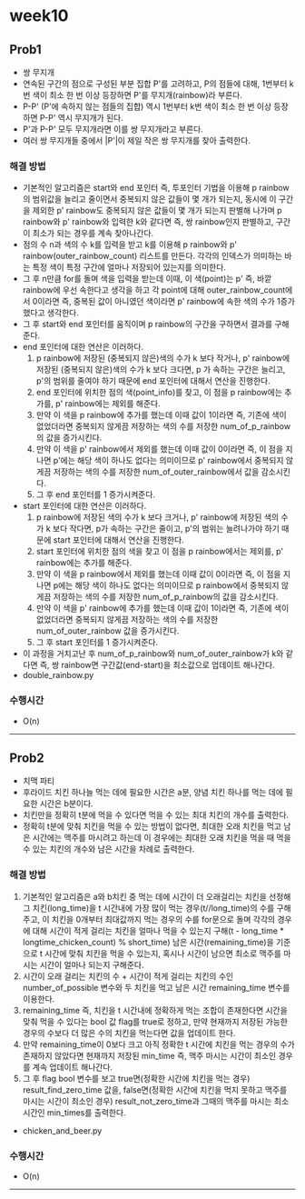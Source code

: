 
# week10
## Prob1
- 쌍 무지개
- 연속된 구간의 점으로 구성된 부분 집합 P'를 고려하고, P의 점들에 대해, 1번부터 k번 색이 최소 한 번 이상 등장하면 P'를 무지개(rainbow)라 부른다.
- P-P' (P'에 속하지 않는 점들의 집합) 역시 1번부터 k번 색이 최소 한 번 이상 등장하면 P-P' 역시 무지개가 된다.
- P'과 P-P' 모두 무지개라면 이를 쌍 무지개라고 부른다.
- 여러 쌍 무지개들 중에서 |P'|이 제일 작은 쌍 무지개를 찾아 출력한다.


### 해결 방법
- 기본적인 알고리즘은 start와 end 포인터 즉, 투포인터 기법을 이용해 p rainbow의 범위값을 늘리고 줄이면서 중복되지 않은 값들이 몇 개가 되는지, 동시에 이 구간을 제외한 p' rainbow도 중복되지 않은 값들이 몇 개가 되는지 판별해 나가며 p rainbow와 p' rainbow와 입력한 k와 같다면 즉, 쌍 rainbow인지 판별하고, 구간이 최소가 되는 경우를 계속 찾아나간다.
- 점의 수 n과 색의 수 k를 입력을 받고 k를 이용해 p rainbow와 p' rainbow(outer_rainbow_count) 리스트를 만든다. 각각의 인덱스가 의미하는 바는 특정 색이 특정 구간에 얼마나 저장되어 있는지를 의미한다. 
- 그 후 n만큼 for를 돌며 색을 입력을 받는데 이때, 이 색(point)는 p' 즉, 바깥 rainbow에 우선 속한다고 생각을 하고 각 point에 대해 outer_rainbow_count에서 0이라면 즉, 중복된 값이 아니였던 색이라면 p' rainbow에 속한 색의 수가 1증가 했다고 생각한다. 
- 그 후 start와 end 포인터를 움직이며 p rainbow의 구간을 구하면서 결과를 구해준다.
- end 포인터에 대한 연산은 이러하다.
	1) p rainbow에 저장된 (중복되지 않은)색의 수가 k 보다 작거나, p' rainbow에 저장된 (중복되지 않은)색의 수가 k 보다 크다면, p 가 속하는 구간은 늘리고, p'의 범위를 줄여야 하기 때문에 end 포인터에 대해서 연산을 진행한다.
	2) end 포인터에 위치한 점의 색(point_info)를 찾고, 이 점을 p rainbow에는 추가를, p' rainbow에는 제외를 해준다. 
	3) 만약 이 색을 p rainbow에 추가를 했는데 이때 값이 1이라면 즉, 기존에 색이 없었더라면 중복되지 않게끔 저장하는 색의 수를 저장한 num_of_p_rainbow의 값을 증가시킨다.
	4) 만약 이 색을 p' rainbow에서 제외를 했는데 이때 값이 0이라면 즉, 이 점을 지나면 p'에는 해당 색이 하나도 없다는 의미이므로 p' rainbow에서 중복되지 않게끔 저장하는 색의 수를 저장한 num_of_outer_rainbow에서 값을 감소시킨다.
	5) 그 후 end 포인터를 1 증가시켜준다.
- start 포인터에 대한 연산은 이러하다.
	1) p rainbow에 저장된 색의 수가 k 보다 크거나, p' rainbow에 저장된 색의 수가 k 보다 작다면, p가 속하는 구간은 줄이고, p'의 범위는 늘려나가야 하기 때문에 start 포인터에 대해서 연산을 진행한다.
	2) start 포인터에 위치한 점의 색을 찾고 이 점을 p rainbow에서는 제외를, p' rainbow에는 추가를 해준다.
	3) 만약 이 색을 p rainbow에서 제외를 했는데 이때 값이 0이라면 즉, 이 점을 지나면 p에는 해당 색이 하나도 없다는 의미이므로 p rainbow에서 중복되지 않게끔 저장하는 색의 수를 저장한 num_of_p_rainbow의 값을 감소시킨다.
	4) 만약 이 색을 p' rainbow에 추가를 했는데 이때 값이 1이라면 즉, 기존에 색이 없었더라면 중복되지 않게끔 저장하는 색의 수를 저장한 num_of_outer_rainbow 값을 증가시킨다.
	5) 그 후 start 포인터를 1 증가시켜준다.
- 이 과정을 거치고난 후 num_of_p_rainbow와 num_of_outer_rainbow가 k와 같다면 즉, 쌍 rainbow면 구간값(end-start)을 최소값으로 업데이트 해나간다. 
- double_rainbow.py


### 수행시간
- O(n)


---

## Prob2
- 치맥 파티
- 후라이드 치킨 하나늘 먹는 데에 필요한 시간은 a분, 양념 치킨 하나를 먹는 데에 필요한 시간은 b분이다.
- 치킨만을 정확히 t분에 먹을 수 있다면 먹을 수 있는 최대 치킨의 개수를 출력한다.
- 정확히 t분에 맞춰 치킨을 먹을 수 있는 방법이 없다면, 최대한 오래 치킨을 먹고 남은 시간에는 맥주를 마시려고 하는데 이 경우에는 최대한 오래 치킨을 먹을 때 먹을 수 있는 치킨의 개수와 남은 시간을 차례로 출력한다.



### 해결 방법
1. 기본적인 알고리즘은 a와 b치킨 중 먹는 데에 시간이 더 오래걸리는 치킨을 선정해 그 치킨(long_time)을 t 시간내에 가장 많이 먹는 경우(t//long_time)의 수를 구해주고, 이 치킨을 0개부터 최대값까지 먹는 경우의 수를 for문으로 돌며 각각의 경우에 대해 시간이 적게 걸리는 치킨을 얼마나 먹을 수 있는지 구해(t - long_time * longtime_chicken_count) % short_time) 남은 시간(remaining_time)을 기준으로 t 시간에 맞춰 치킨을 먹을 수 있는지, 혹시나 시간이 남으면 최소로 맥주를 마시는 시간이 얼마나 되는지 구해준다.
2. 시간이 오래 걸리는 치킨의 수 + 시간이 적게 걸리는 치킨의 수인 number_of_possible 변수와 두 치킨을 먹고 남은 시간 remaining_time 변수를 이용한다.
3. remaining_time 즉, 치킨을 t 시간내에 정확하게 먹는 조합이 존재한다면 시간을 맞춰 먹을 수 있다는 bool 값 flag를 true로 정하고, 만약 현재까지 저장된 가능한 경우의 수보다 더 많은 수의 치킨을 먹는다면 값을 업데이트 한다. 
4. 만약 remaining_time이 0보다 크고 아직 정확한 t 시간에 치킨을 먹는 경우의 수가 존재하지 않았다면 현재까지 저장된 min_time 즉, 맥주 마시는 시간이 최소인 경우를 계속 업데이트 해나간다.
5. 그 후 flag bool 변수를 보고 true면(정확한 시간에 치킨을 먹는 경우) result_find_zero_time 값을, false면(정확한 시간에 치킨을 먹지 못하고 맥주를 마시는 시간이 최소인 경우) result_not_zero_time과 그때의 맥주를 마시는 최소 시간인 min_times를 출력한다.
- chicken_and_beer.py

### 수행시간
- O(n)


---


